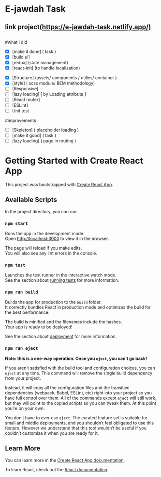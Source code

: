 # E-jawdah Task
## link project(https://e-jawdah-task.netlify.app/)
## 
#what i did
- [x] [make it done] ( task )
- [x] [build ui]
- [x] [redux] (state management)
- [x] [react-init] (to handle localization)
<!-- - [x] [vuex](https://composition-api.vuejs.org/) -->
- [x] [Structure] (assets/ components / utilies/ container )
- [x] [style] ( scss module/ BEM methodology)
- [ ] [Responsive]
- [ ] [lazy loading] [ by Loading attribute ]
- [ ] [React router]
- [ ] [ESLint]
- [ ] Unit test

#improvements
- [ ] [Skeleton] ( placeholder loading )
- [ ] [make it good] ( task )
- [ ] [lazy loading] ( page in routing )

# Getting Started with Create React App

This project was bootstrapped with [Create React App](https://github.com/facebook/create-react-app).

## Available Scripts

In the project directory, you can run:

### `npm start`

Runs the app in the development mode.\
Open [http://localhost:3000](http://localhost:3000) to view it in the browser.

The page will reload if you make edits.\
You will also see any lint errors in the console.

### `npm test`

Launches the test runner in the interactive watch mode.\
See the section about [running tests](https://facebook.github.io/create-react-app/docs/running-tests) for more information.

### `npm run build`

Builds the app for production to the `build` folder.\
It correctly bundles React in production mode and optimizes the build for the best performance.

The build is minified and the filenames include the hashes.\
Your app is ready to be deployed!

See the section about [deployment](https://facebook.github.io/create-react-app/docs/deployment) for more information.

### `npm run eject`

**Note: this is a one-way operation. Once you `eject`, you can’t go back!**

If you aren’t satisfied with the build tool and configuration choices, you can `eject` at any time. This command will remove the single build dependency from your project.

Instead, it will copy all the configuration files and the transitive dependencies (webpack, Babel, ESLint, etc) right into your project so you have full control over them. All of the commands except `eject` will still work, but they will point to the copied scripts so you can tweak them. At this point you’re on your own.

You don’t have to ever use `eject`. The curated feature set is suitable for small and middle deployments, and you shouldn’t feel obligated to use this feature. However we understand that this tool wouldn’t be useful if you couldn’t customize it when you are ready for it.

## Learn More

You can learn more in the [Create React App documentation](https://facebook.github.io/create-react-app/docs/getting-started).

To learn React, check out the [React documentation](https://reactjs.org/).
